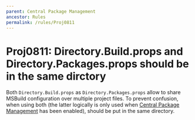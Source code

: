 ```yaml
---
parent: Central Package Management
ancestor: Rules
permalink: /rules/Proj0811
---
```


# Proj0811: Directory.Build.props and Directory.Packages.props should be in the same dirctory
Both `Directory.Build.props` as `Directory.Packages.props` allow to share MSBuild
configuration over multiple project files. To prevent confusion, when using both
(the latter logically is only used when [Central Package Management](Proj0800.md)
has been enabled), should be put in the same directory.
